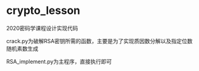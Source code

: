 # crypto_lesson


2020密码学课程设计实现代码

crack.py为破解RSA密钥所需的函数，主要是为了实现质因数分解以及指定位数随机素数生成

RSA_implement.py为主程序，直接执行即可
